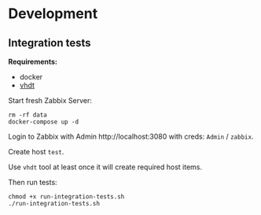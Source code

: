 # Development

## Integration tests

**Requirements:**

- docker
- [vhdt](https://github.com/lebe-dev/vhost-discovery-tool)

Start fresh Zabbix Server:

```shell
rm -rf data
docker-compose up -d
```

Login to Zabbix with Admin http://localhost:3080 with creds: `Admin` / `zabbix`.

Create host `test`.

Use `vhdt` tool at least once it will create required host items.

Then run tests:

```shell
chmod +x run-integration-tests.sh
./run-integration-tests.sh
```